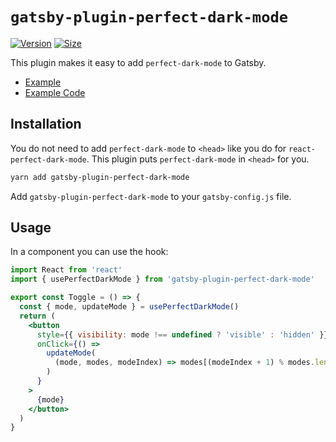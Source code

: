 # `gatsby-plugin-perfect-dark-mode`

[![Version][version-badge]][package]
[![Size][size-badge]][size]

[package]: https://www.npmjs.com/package/gatsby-plugin-perfect-dark-mode
[version-badge]: https://img.shields.io/npm/v/gatsby-plugin-perfect-dark-mode.svg
[size]: https://bundlephobia.com/result?p=gatsby-plugin-perfect-dark-mode
[size-badge]: https://img.shields.io/bundlephobia/minzip/gatsby-plugin-perfect-dark-mode?label=size

This plugin makes it easy to add `perfect-dark-mode` to Gatsby.

- [Example](https://perfect-dark-mode-gatsby.netlify.app/)
- [Example Code](https://github.com/DylanVann/perfect-dark-mode/tree/main/examples/gatsby-starter-blog)

## Installation

You do not need to add `perfect-dark-mode` to `<head>` like you do for `react-perfect-dark-mode`.
This plugin puts `perfect-dark-mode` in `<head>` for you.

```bash
yarn add gatsby-plugin-perfect-dark-mode
```

Add `gatsby-plugin-perfect-dark-mode` to your `gatsby-config.js` file.

## Usage

In a component you can use the hook:

```jsx
import React from 'react'
import { usePerfectDarkMode } from 'gatsby-plugin-perfect-dark-mode'

export const Toggle = () => {
  const { mode, updateMode } = usePerfectDarkMode()
  return (
    <button
      style={{ visibility: mode !== undefined ? 'visible' : 'hidden' }}
      onClick={() =>
        updateMode(
          (mode, modes, modeIndex) => modes[(modeIndex + 1) % modes.length],
        )
      }
    >
      {mode}
    </button>
  )
}
```
